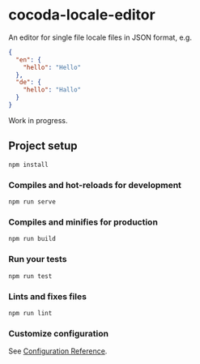 # cocoda-locale-editor
An editor for single file locale files in JSON format, e.g.

```json
{
  "en": {
    "hello": "Hello"
  },
  "de": {
    "hello": "Hallo"
  }
}
```

Work in progress.

## Project setup
```
npm install
```

### Compiles and hot-reloads for development
```
npm run serve
```

### Compiles and minifies for production
```
npm run build
```

### Run your tests
```
npm run test
```

### Lints and fixes files
```
npm run lint
```

### Customize configuration
See [Configuration Reference](https://cli.vuejs.org/config/).
